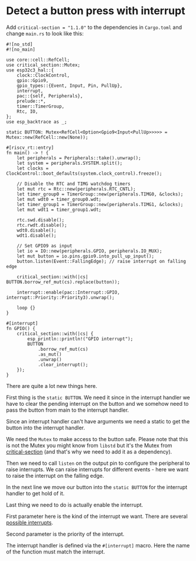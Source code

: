 # Detect a button press with interrupt

Add `critical-section = "1.1.0"` to the dependencies in `Cargo.toml` and change `main.rs` to look like this:
```rust,ignore
#![no_std]
#![no_main]

use core::cell::RefCell;
use critical_section::Mutex;
use esp32c3_hal::{
    clock::ClockControl,
    gpio::Gpio9,
    gpio_types::{Event, Input, Pin, PullUp},
    interrupt,
    pac::{self, Peripherals},
    prelude::*,
    timer::TimerGroup,
    Rtc, IO,
};
use esp_backtrace as _;

static BUTTON: Mutex<RefCell<Option<Gpio9<Input<PullUp>>>>> = Mutex::new(RefCell::new(None));

#[riscv_rt::entry]
fn main() -> ! {
    let peripherals = Peripherals::take().unwrap();
    let system = peripherals.SYSTEM.split();
    let clocks = ClockControl::boot_defaults(system.clock_control).freeze();

    // Disable the RTC and TIMG watchdog timers
    let mut rtc = Rtc::new(peripherals.RTC_CNTL);
    let timer_group0 = TimerGroup::new(peripherals.TIMG0, &clocks);
    let mut wdt0 = timer_group0.wdt;
    let timer_group1 = TimerGroup::new(peripherals.TIMG1, &clocks);
    let mut wdt1 = timer_group1.wdt;

    rtc.swd.disable();
    rtc.rwdt.disable();
    wdt0.disable();
    wdt1.disable();

    // Set GPIO9 as input
    let io = IO::new(peripherals.GPIO, peripherals.IO_MUX);
    let mut button = io.pins.gpio9.into_pull_up_input();
    button.listen(Event::FallingEdge); // raise interrupt on falling edge

    critical_section::with(|cs| BUTTON.borrow_ref_mut(cs).replace(button));

    interrupt::enable(pac::Interrupt::GPIO, interrupt::Priority::Priority3).unwrap();

    loop {}
}

#[interrupt]
fn GPIO() {
    critical_section::with(|cs| {
        esp_println::println!("GPIO interrupt");
        BUTTON
            .borrow_ref_mut(cs)
            .as_mut()
            .unwrap()
            .clear_interrupt();
    });
}
```

There are quite a lot new things here.

First thing is the `static BUTTON`. We need it since in the interrupt handler we have to clear the pending interrupt on the button and we somehow need to pass the button from main to the interrupt handler.

Since an interrupt handler can't have arguments we need a static to get the button into the interrupt handler.

We need the `Mutex` to make access to the button safe. Please note that this is not the Mutex you might know from `libstd` but it's the Mutex from [critical-section](https://crates.io/crates/critical-section) (and that's why we need to add it as a dependency).

Then we need to call `listen` on the output pin to configure the peripheral to raise interrupts. We can raise interrupts for different events - here we want to raise the interrupt on the falling edge.

In the next line we move our button into the `static BUTTON` for the interrupt handler to get hold of it.

Last thing we need to do is actually enable the interrupt.

First parameter here is the kind of the interrupt we want. There are several [possible interrupts](https://docs.rs/esp32c3/0.5.1/esp32c3/enum.Interrupt.html).

Second parameter is the priority of the interrupt.

The interrupt handler is defined via the `#[interrupt]` macro.
Here the name of the function must match the interrupt.
